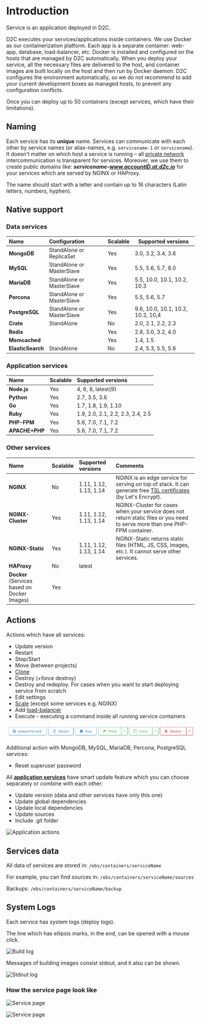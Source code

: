 # Introduction

Service is an application deployed in D2C.

D2C executes your services/applications inside containers. We use Docker as our containerization platform. Each app is a separate container: web-app, database, load-balancer, etc. Docker is installed and configured on the hosts that are managed by D2C automatically. When you deploy your service, all the necessary files are delivered to the host, and container images are built locally on the host and then run by Docker daemon. D2C configures the environment automatically, so we do not recommend to add your current development boxes as managed hosts, to prevent any configuration conflicts.

Once you can deploy up to 50 containers (except services, which have their limitations).

## Naming

Each service has its **unique** name. Services can communicate with each other by service names (or alias-names, e.g. `servicename-1` or `servicename`). It doesn't matter on which host a service is running – all [private network](/platform/private-network/) intercommunication is transparent for services. Moreover, we use them to create public domains like: **_servicename-www.accountID.at.d2c.io_** for your services which are served by NGINX or HAProxy.

The name should start with a letter and contain up to 16 characters (Latin letters, numbers, hyphen).

## Native support

### Data services

Name              | Configuration             | Scalable | Supported versions
:---------------- | :------------------------ | :------- | ------------------------------------
**MongoDB**       | StandAlone or ReplicaSet  | Yes      | 3.0, 3.2, 3.4, 3.6
**MySQL**         | StandAlone or MasterSlave | Yes      | 5.5, 5.6, 5.7, 8.0
**MariaDB**       | StandAlone or MasterSlave | Yes      | 5.5, 10.0, 10.1, 10.2, 10.3
**Percona**       | StandAlone or MasterSlave | Yes      | 5.5, 5.6, 5.7
**PostgreSQL**    | StandAlone or MasterSlave | Yes      | 9.6, 10.0, 10.1, 10.2, 10.3, 10,4
**Crate**         | StandAlone                | No       | 2.0, 2.1, 2.2, 2.3
**Redis**         |                           | Yes      | 2.8, 3.0, 3.2, 4.0
**Memcached**     |                           | Yes      | 1.4, 1.5
**ElasticSearch** | StandAlone                | No       | 2.4, 5.3, 5.5, 5.6

### Application services

Name           | Scalable | Supported versions
:------------- | :------- | :--------------------------------
**Node.js**    | Yes      | 4, 6, 8, latest(9)
**Python**     | Yes      | 2.7, 3.5, 3.6
**Go**         | Yes      | 1.7, 1.8, 1.9, 1.10
**Ruby**       | Yes      | 1.9, 2.0, 2.1, 2.2, 2.3, 2.4, 2.5
**PHP-FPM**    | Yes      | 5.6, 7.0, 7.1, 7.2
**APACHE+PHP** | Yes      | 5.6, 7.0, 7.1, 7.2

### Other services

Name                                         | Scalable | Supported versions          | Comments
:------------------------------------------- | :------- | :-------------------------- | :-----------------------------------------------------------------------------------------------------------------------------------------------------
**NGINX**                                    | No       | 1.11, 1.12, 1.13, 1.14 | NGINX is an edge service for serving on top of stack. It can generate free [TSL certificates](/platform/domains-and-certificates/) (by Let's Encrypt).
**NGINX-Cluster**                            | Yes      | 1.11, 1.12, 1.13, 1.14 | NGINX-Cluster for cases when your service does not return static files or you need to serve more than one PHP-FPM container.
**NGINX-Static**                             | Yes      | 1.11, 1.12, 1.13, 1.14 | NGINX-Static returns static files (HTML, JS, CSS, images, etc.). It cannot serve other services.
**HAProxy**                                  | No       | latest
**Docker** (Services based on Docker Images) | Yes

## Actions

Actions which have all services:

- Update version
- Restart
- Stop/Start
- Move (between projects)
- [Clone](/platform/cloning-apps/)
- Destroy (+force destroy)
- Destroy and redeploy. For cases when you want to start deploying service from scratch
- Edit settings
- [Scale](/platform/scaling/) (except some services e.g. NGINX)
- Add [load-balancer](/platform/balancing/)
- Execute - executing a command inside all running service containers

![Standard service actions](../img/standart_actions.png)

Additional action with MongoDB, MySQL, MariaDB, Percona, PostgreSQL services:

- Reset superuser password

All [**application services**](/getting-started/services/#application-services) have smart update feature which you can choose separately or combine with each other:

- Update version (data and other services have only this one)
- Update global dependencies
- Update local dependencies
- Update sources
- Include .git folder

![Application actions](../img/app_actions.png)

## Services data

All data of services are stored in: `/ebs/containers/serviceName`

For example, you can find sources in: `/ebs/containers/serviceName/sources`

Backups: `/ebs/containers/serviceName/backup`

## System Logs

Each service has system logs (deploy logs).

The line which has ellipsis marks, in the end, can be opened with a mouse click.

![Build log](../img/build_log.png)

Messages of building images consist stdout, and it also can be shown.

![Stdout log](../img/stdout.png)

### How the service page look like

![Service page](../img/servicepage.jpg)

![Service page](../img/servicepage2.jpg)

